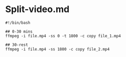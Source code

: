# Split-video.md

```shell
#!/bin/bash

## 0-30 mins
ffmpeg -i file.mp4 -ss 0 -t 1800 -c copy file_1.mp4

## 30-rest
ffmpeg -i file.mp4 -ss 1800 -c copy file_2.mp4
```
